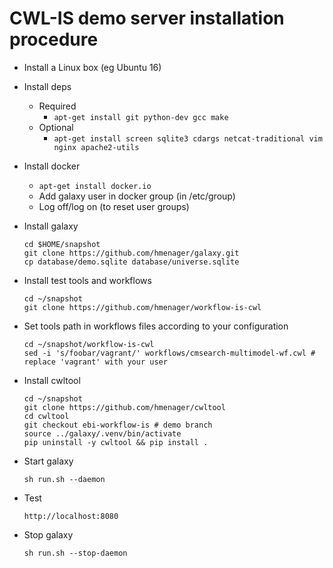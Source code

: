 # CWL-IS demo server installation procedure

* Install a Linux box (eg Ubuntu 16)

* Install deps

    * Required
        * ```apt-get install git python-dev gcc make```
    * Optional
        * ```apt-get install screen sqlite3 cdargs netcat-traditional vim nginx apache2-utils```

* Install docker

    * ```apt-get install docker.io```
    * Add galaxy user in docker group (in /etc/group)
    * Log off/log on (to reset user groups)

* Install galaxy

      cd $HOME/snapshot
      git clone https://github.com/hmenager/galaxy.git
      cp database/demo.sqlite database/universe.sqlite

* Install test tools and workflows

      cd ~/snapshot
      git clone https://github.com/hmenager/workflow-is-cwl

* Set tools path in workflows files according to your configuration

      cd ~/snapshot/workflow-is-cwl
      sed -i 's/foobar/vagrant/' workflows/cmsearch-multimodel-wf.cwl # replace 'vagrant' with your user

* Install cwltool

      cd ~/snapshot
      git clone https://github.com/hmenager/cwltool
      cd cwltool
      git checkout ebi-workflow-is # demo branch
      source ../galaxy/.venv/bin/activate
      pip uninstall -y cwltool && pip install .

* Start galaxy

  ```sh run.sh --daemon```

* Test

  ```http://localhost:8080```

* Stop galaxy

  ```sh run.sh --stop-daemon```
